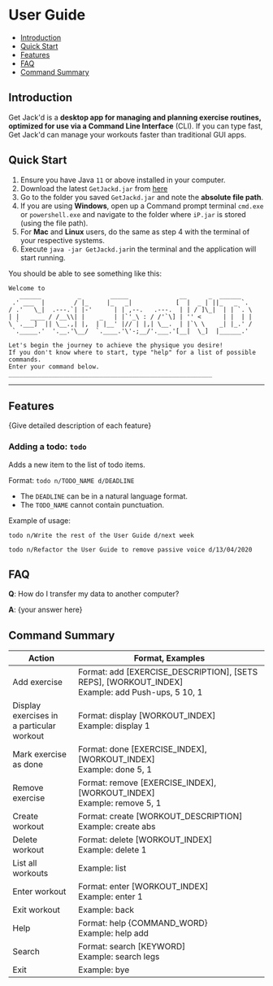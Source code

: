 # User Guide

- [Introduction](#introduction)
- [Quick Start](#quick-start)
- [Features](#features)
- [FAQ](#faq)
- [Command Summary](#command-summary)

## Introduction

Get Jack'd is a **desktop app for managing and planning exercise routines, optimized for use via a Command Line Interface** (CLI).
If you can type fast, Get Jack'd can manage your workouts faster than traditional GUI apps.

## Quick Start

1. Ensure you have Java `11` or above installed in your computer.
2. Download the latest `GetJackd.jar` from [here](https://github.com/AY2122S1-CS2113T-F12-2/tp/releases/)
3. Go to the folder you saved `GetJackd.jar` and note the **absolute file path**.
4. If you are using **Windows**, open up a Command prompt terminal `cmd.exe` or `powershell.exe` and
   navigate to the folder where `iP.jar` is stored (using the file path).
5. For **Mac** and **Linux** users, do the same as step 4 with the terminal of your respective systems.
6. Execute `java -jar GetJackd.jar`in the terminal and the application will start running.

You should be able to see something like this:
```
Welcome to
   ______          _        _____              __      _  ______
 .' ___  |        / |_     |_   _|            [  |  _ | ||_   _ `.
/ .'   \_|  .---.`| |-'      | | ,--.   .---.  | | / ]\_|  | | `. \
| |   ____ / /__\\| |    _   | |`'_\ : / /'`\] | '' <      | |  | |
\ `.___]  || \__.,| |,  | |__' |// | |,| \__.  | |`\ \    _| |_.' /
 `._____.'  '.__.'\__/  `.____.'\'-;__/'.___.'[__|  \_]  |______.'

Let's begin the journey to achieve the physique you desire!
If you don't know where to start, type "help" for a list of possible commands.
Enter your command below.
________________________________________________________
```

--------------------------------------

## Features 

{Give detailed description of each feature}

### Adding a todo: `todo`
Adds a new item to the list of todo items.

Format: `todo n/TODO_NAME d/DEADLINE`

* The `DEADLINE` can be in a natural language format.
* The `TODO_NAME` cannot contain punctuation.  

Example of usage: 

`todo n/Write the rest of the User Guide d/next week`

`todo n/Refactor the User Guide to remove passive voice d/13/04/2020`

## FAQ

**Q**: How do I transfer my data to another computer? 

**A**: {your answer here}

## Command Summary

| Action                                           | Format, Examples                                                                                       |
|--------------------------------------------------|--------------------------------------------------------------------------------------------------------|
| Add exercise                                     | Format: add [EXERCISE_DESCRIPTION], [SETS REPS], [WORKOUT_INDEX] <br /> Example: add Push-ups, 5 10, 1 |
| Display exercises in <br /> a particular workout | Format: display [WORKOUT_INDEX] <br />Example: display 1                                               |
| Mark exercise as done                            | Format: done [EXERCISE_INDEX], [WORKOUT_INDEX] <br />Example: done 5, 1                                |
| Remove exercise                                  | Format: remove [EXERCISE_INDEX], [WORKOUT_INDEX] <br />Example: remove 5, 1                            |
| Create workout                                   | Format: create [WORKOUT_DESCRIPTION] <br />Example: create abs                                         |
| Delete workout                                   | Format: delete [WORKOUT_INDEX] <br />Example: delete 1                                                 |
| List all workouts                                | Example: list                                                                                          |
| Enter workout                                    | Format: enter [WORKOUT_INDEX] <br />Example: enter 1                                                   |
| Exit workout                                     | Example: back                                                                                          |
| Help                                             | Format: help {COMMAND_WORD} <br />Example: help add                                                    |
| Search                                           | Format: search [KEYWORD] <br />Example: search legs                                                    |
| Exit                                             | Example: bye                                                                                           |
